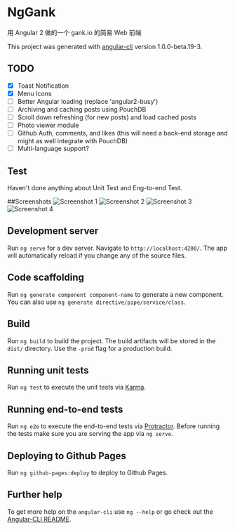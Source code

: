 # NgGank

用 Angular 2 做的一个 gank.io 的简易 Web 前端

This project was generated with [angular-cli](https://github.com/angular/angular-cli) version 1.0.0-beta.19-3.

## TODO
- [x] Toast Notification
- [x] Menu Icons
- [ ] Better Angular loading  (replace 'angular2-busy')
- [ ] Archiving and caching posts using PouchDB
- [ ] Scroll down refreshing (for new posts) and load cached posts
- [ ] Photo viewer module
- [ ] Github Auth, comments, and likes (this will need a back-end storage and might as well integrate with PouchDB)
- [ ] Multi-language support?

## Test
Haven't done anything about Unit Test and Eng-to-end Test.

##Screenshots
![Screenshot 1](/sc_1.png)
![Screenshot 2](/sc_2.png)
![Screenshot 3](/sc_3.png)
![Screenshot 4](/sc_4.png)

## Development server
Run `ng serve` for a dev server. Navigate to `http://localhost:4200/`. The app will automatically reload if you change any of the source files.

## Code scaffolding

Run `ng generate component component-name` to generate a new component. You can also use `ng generate directive/pipe/service/class`.

## Build

Run `ng build` to build the project. The build artifacts will be stored in the `dist/` directory. Use the `-prod` flag for a production build.

## Running unit tests

Run `ng test` to execute the unit tests via [Karma](https://karma-runner.github.io).

## Running end-to-end tests

Run `ng e2e` to execute the end-to-end tests via [Protractor](http://www.protractortest.org/).
Before running the tests make sure you are serving the app via `ng serve`.

## Deploying to Github Pages

Run `ng github-pages:deploy` to deploy to Github Pages.

## Further help

To get more help on the `angular-cli` use `ng --help` or go check out the [Angular-CLI README](https://github.com/angular/angular-cli/blob/master/README.md).

